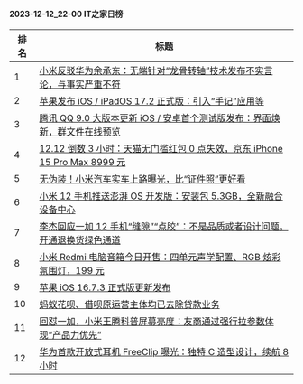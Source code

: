 #### 2023-12-12_22-00  IT之家日榜

| 排名 | 标题|
| --- | ---|
| 1 | [小米反驳华为余承东：无端针对“龙骨转轴”技术发布不实言论，与事实严重不符](https://www.ithome.com/0/738/676.htm) |
| 2 | [苹果发布 iOS / iPadOS 17.2 正式版：引入“手记”应用等](https://www.ithome.com/0/738/582.htm) |
| 3 | [腾讯 QQ 9.0 大版本更新 iOS / 安卓首个测试版发布：界面焕新，群文件在线预览](https://www.ithome.com/0/738/639.htm) |
| 4 | [12.12 倒数 3 小时：天猫无门槛红包 0 点失效，京东 iPhone 15 Pro Max 8999 元](https://www.ithome.com/0/738/576.htm) |
| 5 | [无伪装！小米汽车实车上路曝光，比“证件照”更好看](https://www.ithome.com/0/738/768.htm) |
| 6 | [小米 12 手机推送澎湃 OS 开发版：安装包 5.3GB，全新融合设备中心](https://www.ithome.com/0/738/589.htm) |
| 7 | [李杰回应一加 12 手机“缝隙”“点胶”：不是品质或者设计问题，开通退换货绿色通道](https://www.ithome.com/0/738/675.htm) |
| 8 | [小米 Redmi 电脑音箱今日开售：四单元声学配置、RGB 炫彩氛围灯，199 元](https://www.ithome.com/0/738/578.htm) |
| 9 | [苹果 iOS 16.7.3 正式版更新发布](https://www.ithome.com/0/738/616.htm) |
| 10 | [蚂蚁花呗、借呗原运营主体均已去除贷款业务](https://www.ithome.com/0/738/769.htm) |
| 11 | [回怼一加，小米王腾科普屏幕亮度：友商通过强行拉参数体现“产品力优先”](https://www.ithome.com/0/738/795.htm) |
| 12 | [华为首款开放式耳机 FreeClip 曝光：独特 C 造型设计，续航 8 小时](https://www.ithome.com/0/738/627.htm) |
